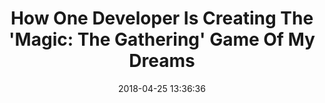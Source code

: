 ---
date: 2018-04-25 13:36:36
link:
  source: pocket
  source_url: https://getpocket.com
  text: 'How One Developer Is Creating The ''Magic: The Gathering'' Game Of My Dreams'
  url: https://www.forbes.com/sites/jasonevangelho/2018/04/24/how-one-developer-is-making-a-magic-the-gathering-game-of-my-dreams/#4782da2431a6
slug: how-one-developer-is-creating-the-magic-the-gathering-game-of-my-dreams
source: pocket
title: 'How One Developer Is Creating The ''Magic: The Gathering'' Game Of My Dreams'
---